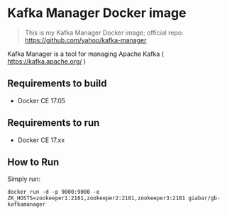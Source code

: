 # Kafka Manager Docker image

> This is my Kafka Manager Docker image; official repo: https://github.com/yahoo/kafka-manager

Kafka Manager is a tool for managing Apache Kafka ( https://kafka.apache.org/ )

## Requirements to build

* Docker CE 17.05

## Requirements to run

* Docker CE 17.xx

## How to Run

Simply run:

```
docker run -d -p 9000:9000 -e ZK_HOSTS=zookeeper1:2181,zookeeper2:2181,zookeeper3:2181 giabar/gb-kafkamanager
```
